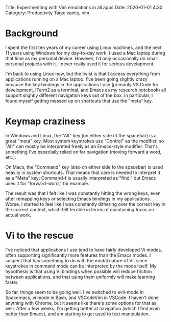 Title: Experimenting with Vim emulations in all apps
Date: 2020-01-01 4:30
Category: Productivity
Tags: vanity, vim

# Background

I spent the first ten years of my career using Linux machines, and the next 11 years using Windows for my day-to-day work.  I used a Mac laptop during that time as my personal device.  However, I'd only occasionally do small personal projects with it.   I never really used it for serious development.

I'm back to using Linux now, but the twist is that I access everything from applications running on a Mac laptop.  I've been going slightly crazy because the key bindings in the applications I use (primarily VS Code for development, iTerm2 as a terminal, and Emacs as my research notebook) all support slightly different navigation keys out of the box.  In particular, I found myself getting messed up on shortcuts that use the "meta" key.

# Keymap craziness

In Windows and Linux, the "Alt" key (on either side of the spacebar) is a great "meta" key.  Most system keystrokes use "Control" as the modifier, so "Alt" can mostly be interpreted freely as an Emacs-style modifier.  That's something I've especially relied on for navigation (moving forward a word, etc.).

On Macs, the "Command" key (also on either side fo the spacebar) is used heavily in system shortcuts.  That means that care is needed to interpret it as a "Meta" key: Command-f is usually interpreted as "find," but Emacs uses it for "forward-word," for example.

The result was that I felt like I was constantly hitting the wrong keys, even after remapping keys or selecting Emacs bindings in my applications.  Worse, I started to feel like I was constantly dithering over the correct key in the correct context, which felt terrible in terms of maintaining focus on actual work.

# Vi to the rescue

I've noticed that applications I use tend to have fairly developed Vi modes, often supporting significantly more features than the Emacs modes.  I suspect that has something to do with the modal nature of Vi, since keystrokes in command mode can be interpreted by the mode itself.  My hypothesis is that using Vi bindings when possible will reduce friction between applications, and that using them uniformly will make learning faster.

So far, things seem to be going well.  I've switched to evil-mode in Spacemacs, vi mode in Bash, and VSCodeVim in VSCode.  I haven't done anything with Chrome, but it seems like there's some options for that as well.  After a few weeks, I'm getting better at navigation (which I find even better than Emacs), and am starting to get used to text manipulation.
